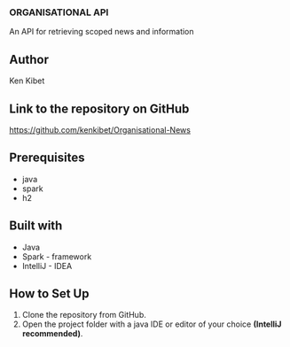 ### ORGANISATIONAL API

An API for retrieving scoped news and information

## Author
Ken Kibet

## Link to the repository on GitHub

https://github.com/kenkibet/Organisational-News

## Prerequisites

* java
* spark
* h2


## Built with

* Java
* Spark - framework
* IntelliJ - IDEA

## How to Set Up

1. Clone the repository from GitHub.
2. Open the project folder with a java IDE or editor of your choice **(IntelliJ recommended)**.